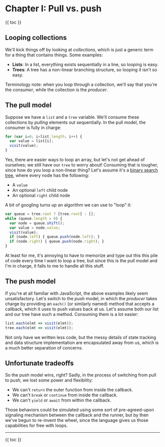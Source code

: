 # Chapter I: Pull vs. push

{{ toc }}

## Looping collections

We'll kick things off by looking at *collections*, which is just a generic term for a thing that contains things. Some examples:

 * **Lists**: In a list, everything exists sequentially in a line, so looping is easy.
 * **Trees**: A tree has a non-linear branching structure, so looping it isn't so easy.

Terminology note: when you loop through a collection, we'll say that you're the *consumer*, while the collection is the *producer*.

## The pull model

Suppose we have a `list` and a `tree` variable. We'll consume these collections by *pulling* elements out sequentially. In the pull model, the consumer is fully in charge:

```js
for (var i=0; i<list.length; i++) {
  var value = list[i];
  visit(value);
}
```

Yes, there are easier ways to loop an array, but let's not get ahead of ourselves; we still have our `tree` to worry about! Consuming that is tougher, since how do you loop a non-linear thing? Let's assume it's a [binary search tree](https://en.wikipedia.org/wiki/Binary_search_tree), where every node has the following:

 * A `value`
 * An optional `left` child node
 * An optional `right` child node

A bit of googling turns up an algorithm we can use to "loop" it:

```js
var queue = tree.root ? [tree.root] : [];
while (queue.length > 0) {
  var node = queue.shift();
  var value = node.value;
  visit(value);
  if (node.left) { queue.push(node.left); }
  if (node.right) { queue.push(node.right); }
}
```

At least for me, it's annoying to have to memorize and type out this this pile of code every time I want to loop a tree, but since this is the pull model and I'm in charge, it falls to me to handle all this stuff.

## The push model

If you're at all familiar with JavaScript, the above examples likely seem unsatisfactory. Let's switch to the *push* model, in which the *producer* takes charge by providing an `each()` (or similarly named) method that accepts a callback, which it uses to push values back at us. Let's assume both our list and our tree have such a method. Consuming them is a lot easier:

```js
list.each(elmt => visit(elmt));
tree.each(elmt => visit(elmt));
```

Not only have we written less code, but the messy details of state tracking and data structure implementation are encapsulated away from us, which is a much better separation of concerns.

## Unfortunate tradeoffs

So the push model wins, right? Sadly, in the process of switching from pull to push, we lost some power and flexibility:

 * We can't `return` the outer function from inside the callback.
 * We can't `break` or `continue` from inside the callback.
 * We can't `yield` or `await` from within the callback.

Those behaviors could be simulated using some sort of pre-agreed-upon signaling mechanism between the callback and the runner, but by then we've begun to re-invent the wheel, since the language gives us those capabilities for free with loops.

----------------

{{ toc }}
